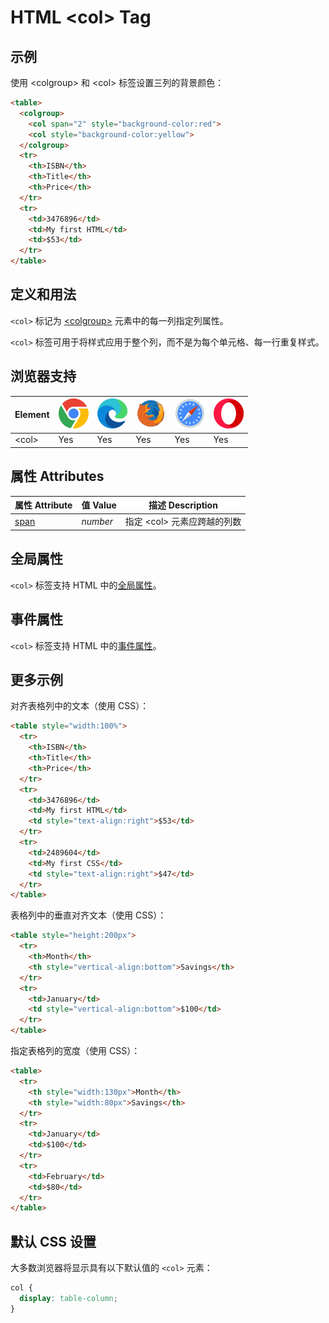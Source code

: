 HTML \<col> Tag
===

## 示例

使用 \<colgroup> 和 \<col> 标签设置三列的背景颜色：

```html idoc:preview
<table>
  <colgroup>
    <col span="2" style="background-color:red">
    <col style="background-color:yellow">
  </colgroup>
  <tr>
    <th>ISBN</th>
    <th>Title</th>
    <th>Price</th>
  </tr>
  <tr>
    <td>3476896</td>
    <td>My first HTML</td>
    <td>$53</td>
  </tr>
</table>
```

## 定义和用法

`<col>` 标记为 [\<colgroup>](./colgroup.md) 元素中的每一列指定列属性。

`<col>` 标签可用于将样式应用于整个列，而不是为每个单元格、每一行重复样式。

## 浏览器支持

| Element  | ![chrome][1] | ![edge][2] | ![firefox][3] | ![safari][4] | ![opera][5] |
| --------- | --- | --- | --- | --- | --- |
| \<col>  | Yes | Yes | Yes | Yes | Yes |

## 属性 Attributes

| 属性 Attribute | 值 Value | 描述 Description |
| ---- | ---- | ---- |
| [span](./col_span.md) | *number* | 指定 \<col> 元素应跨越的列数 |

## 全局属性

`<col>` 标签支持 HTML 中的[全局属性](../reference/standardattributes.md)。

## 事件属性

`<col>` 标签支持 HTML 中的[事件属性](../reference/eventattributes.md)。

## 更多示例

对齐表格列中的文本（使用 CSS）：

```html idoc:preview
<table style="width:100%">
  <tr>
    <th>ISBN</th>
    <th>Title</th>
    <th>Price</th>
  </tr>
  <tr>
    <td>3476896</td>
    <td>My first HTML</td>
    <td style="text-align:right">$53</td>
  </tr>
  <tr>
    <td>2489604</td>
    <td>My first CSS</td>
    <td style="text-align:right">$47</td>
  </tr>
</table>
```

表格列中的垂直对齐文本（使用 CSS）：

```html idoc:preview
<table style="height:200px">
  <tr>
    <th>Month</th>
    <th style="vertical-align:bottom">Savings</th>
  </tr>
  <tr>
    <td>January</td>
    <td style="vertical-align:bottom">$100</td>
  </tr>
</table>
```

指定表格列的宽度（使用 CSS）：

```html idoc:preview
<table>
  <tr>
    <th style="width:130px">Month</th>
    <th style="width:80px">Savings</th>
  </tr>
  <tr>
    <td>January</td>
    <td>$100</td>
  </tr>
  <tr>
    <td>February</td>
    <td>$80</td>
  </tr>
</table>
```

## 默认 CSS 设置

大多数浏览器将显示具有以下默认值的 `<col>` 元素：

```css
col {
  display: table-column;
}
```

[1]: ../assets/chrome.svg
[2]: ../assets/edge.svg
[3]: ../assets/firefox.svg
[4]: ../assets/safari.svg
[5]: ../assets/opera.svg